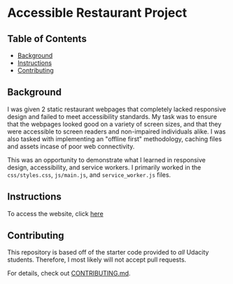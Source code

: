 # Accessible Restaurant Project

## Table of Contents

* [Background](#background)
* [Instructions](#instructions)
* [Contributing](#contributing)

## Background

I was given 2 static restaurant webpages that completely lacked responsive design and failed to meet accessibility standards. My task was to ensure that the webpages looked good on a variety of screen sizes, and that they were accessible to screen readers and non-impaired individuals alike. I was also tasked with implementing an "offline first" methodology, caching files and assets incase of poor web connectivity.

This was an opportunity to demonstrate what I learned in responsive design, accessibility, and service workers. I primarily worked in the `css/styles.css`, `js/main.js`, and `service_worker.js` files.

## Instructions

To access the website, click [here](https://neocyte.github.io/Accessible-Restaurant/)

## Contributing

This repository is based off of the starter code provided to _all_ Udacity students. Therefore, I most likely will not accept pull requests.

For details, check out [CONTRIBUTING.md](CONTRIBUTING.md).
